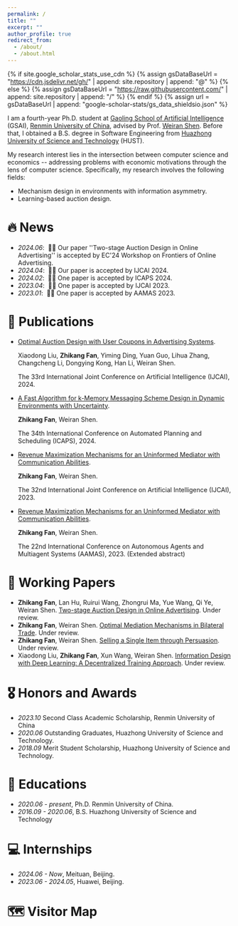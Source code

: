 ```yaml
---
permalink: /
title: ""
excerpt: ""
author_profile: true
redirect_from: 
  - /about/
  - /about.html
---
```


{% if site.google_scholar_stats_use_cdn %}
{% assign gsDataBaseUrl = "https://cdn.jsdelivr.net/gh/" | append: site.repository | append: "@" %}
{% else %}
{% assign gsDataBaseUrl = "https://raw.githubusercontent.com/" | append: site.repository | append: "/" %}
{% endif %}
{% assign url = gsDataBaseUrl | append: "google-scholar-stats/gs_data_shieldsio.json" %}

<span class='anchor' id='about-me'></span>

I am a fourth-year Ph.D. student at [Gaoling School of Artificial Intelligence](http://ai.ruc.edu.cn/english/index.htm) (GSAI), [Renmin University of China](https://en.ruc.edu.cn/), advised by Prof. [Weiran Shen](https://www.weiran-shen.info/). Before that, I obtained a B.S. degree in Software Engineering from [Huazhong University of Science and Technology](https://english.hust.edu.cn/) (HUST).

My research interest lies in the intersection between computer science and economics -- addressing problems with economic motivations through the lens of computer science. Specifically, my research involves the following fields:
- Mechanism design in environments with information asymmetry.
- Learning-based auction design.


# 🔥 News
- *2024.06*: &nbsp;🎉🎉 Our paper ''Two-stage Auction Design in Online Advertising'' is accepted by EC'24 Workshop on Frontiers of Online Advertising.
- *2024.04*: &nbsp;🎉🎉 Our paper is accepted by IJCAI 2024.
- *2024.02*: &nbsp;🎉🎉 One paper is accepted by ICAPS 2024. 
- *2023.04*: &nbsp;🎉🎉 One paper is accepted by IJCAI 2023.
- *2023.01*: &nbsp;🎉🎉 One paper is accepted by AAMAS 2023.

# 📝 Publications 

<!-- 
<div class='paper-box'><div class='paper-box-image'><div><div class="badge">CVPR 2016</div><img src='images/500x300.png' alt="sym" width="100%"></div></div>
<div class='paper-box-text' markdown="1">

[Deep Residual Learning for Image Recognition](https://openaccess.thecvf.com/content_cvpr_2016/papers/He_Deep_Residual_Learning_CVPR_2016_paper.pdf)

**Kaiming He**, Xiangyu Zhang, Shaoqing Ren, Jian Sun


[**Project**](https://scholar.google.com/citations?view_op=view_citation&hl=zh-CN&user=DhtAFkwAAAAJ&citation_for_view=DhtAFkwAAAAJ:ALROH1vI_8AC) <strong><span class='show_paper_citations' data='DhtAFkwAAAAJ:ALROH1vI_8AC'></span></strong>
- Lorem ipsum dolor sit amet, consectetur adipiscing elit. Vivamus ornare aliquet ipsum, ac tempus justo dapibus sit amet. 
</div>
</div>
-->

- [Optimal Auction Design with User Coupons in Advertising Systems](https://zhikang-fan.github.io/).

  Xiaodong Liu, **Zhikang Fan**, Yiming Ding, Yuan Guo, Lihua Zhang, Changcheng Li, Dongying Kong, Han Li, Weiran Shen.

  The 33rd International Joint Conference on Artificial Intelligence (IJCAI), 2024.
- [A Fast Algorithm for k-Memory Messaging Scheme Design in Dynamic Environments with Uncertainty](https://openreview.net/pdf?id=S92C7ywZAQ).

  **Zhikang Fan**, Weiran Shen.

  The 34th International Conference on Automated Planning and Scheduling (ICAPS), 2024.
- [Revenue Maximization Mechanisms for an Uninformed Mediator with Communication Abilities](https://www.ijcai.org/proceedings/2023/0300.pdf).

  **Zhikang Fan**, Weiran Shen. 

  The 32nd International Joint Conference on Artificial Intelligence (IJCAI), 2023.
- [Revenue Maximization Mechanisms for an Uninformed Mediator with Communication Abilities](https://www.ifaamas.org/Proceedings/aamas2023/pdfs/p2922.pdf).

  **Zhikang Fan**, Weiran Shen. 

  The 22nd International Conference on Autonomous Agents and Multiagent Systems (AAMAS), 2023. (Extended abstract)


# 📝 Working Papers 
- **Zhikang Fan**, Lan Hu, Ruirui Wang, Zhongrui Ma, Yue Wang, Qi Ye, Weiran Shen. [Two-stage Auction Design in Online Advertising](https://zhikang-fan.github.io/). Under review.
- **Zhikang Fan**, Weiran Shen. [Optimal Mediation Mechanisms in Bilateral Trade](https://zhikang-fan.github.io/). Under review.
- **Zhikang Fan**, Weiran Shen. [Selling a Single Item through Persuasion](https://zhikang-fan.github.io/). Under review.
- Xiaodong Liu, **Zhikang Fan**, Xun Wang, Weiran Shen. [Information Design with Deep Learning: A Decentralized Training Approach](https://zhikang-fan.github.io/). Under review.

# 🎖 Honors and Awards
- *2023.10* Second Class Academic Scholarship, Renmin University of China
- *2020.06* Outstanding Graduates, Huazhong University of Science and Technology.
- *2018.09* Merit Student Scholarship, Huazhong University of Science and Technology.

# 📖 Educations
- *2020.06 - present*, Ph.D. Renmin University of China. 
- *2016.09 - 2020.06*, B.S. Huazhong University of Science and Technology

<!--
# 💬 Invited Talks
- *2021.06*, Lorem ipsum dolor sit amet, consectetur adipiscing elit. Vivamus ornare aliquet ipsum, ac tempus justo dapibus sit amet. 
- *2021.03*, Lorem ipsum dolor sit amet, consectetur adipiscing elit. Vivamus ornare aliquet ipsum, ac tempus justo dapibus sit amet.  \| [\[video\]](https://github.com/)
-->

# 💻 Internships
- *2024.06 - Now*, Meituan, Beijing.
- *2023.06 - 2024.05*, Huawei, Beijing.

# 🗺️ Visitor Map

<script type="text/javascript" src="//rf.revolvermaps.com/0/0/8.js?i=5pudaj4xnp2&amp;m=0&amp;c=ff0000&amp;cr1=ffffff&amp;f=arial&amp;l=33" async="async"></script>
